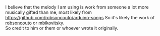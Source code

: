 I believe that the melody I am using is work from someone a lot more musically gifted than me, most likely from https://github.com/robsoncouto/arduino-songs
So it's likely the work of [robsoncouto](https://github.com/robsoncouto) or [mbikovitsky](https://github.com/mbikovitsky).  
So credit to him or them or whoever wrote it originally.
